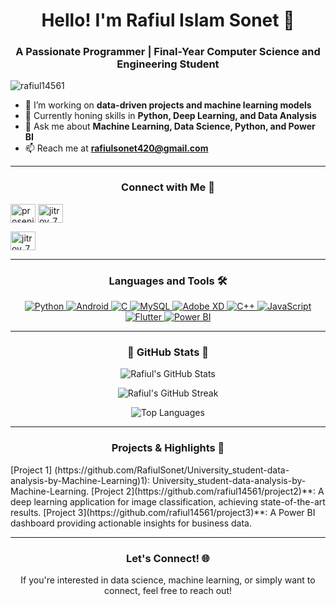 <!-- Banner image (Optional) -->
<!-- ![Header](https://www.mcfaddengavender.com/wp-content/uploads/2015/10/iStock-1140338911.jpg) -->

<h1 align="center">Hello! I'm Rafiul Islam Sonet 👋</h1>
<h3 align="center">A Passionate Programmer | Final-Year Computer Science and Engineering Student</h3>

<p align="left"> <img src="https://komarev.com/ghpvc/?username=rafiul14561&label=Profile%20views&color=0e75b6&style=flat" alt="rafiul14561" /> </p>

- 🔭 I’m working on **data-driven projects and machine learning models**
- 🌱 Currently honing skills in **Python, Deep Learning, and Data Analysis**
- 💬 Ask me about **Machine Learning, Data Science, Python, and Power BI**
- 📫 Reach me at **rafiulsonet420@gmail.com**

---

<h3 align="center">Connect with Me 📱</h3>
<p align="center">
  
  <a href="https://www.linkedin.com/in/rafiul14561/" target="blank"><img align="center" src="https://raw.githubusercontent.com/rahuldkjain/github-profile-readme-generator/master/src/images/icons/Social/linked-in-alt.svg" alt="prosenjit-biswas-p14568" height="30" width="40" /></a>
  <a href="https://instagram.com/rafiulsonet" target="blank"><img align="center" src="https://raw.githubusercontent.com/rahuldkjain/github-profile-readme-generator/master/src/images/icons/Social/instagram.svg" alt="jitroy_7" height="30" width="40" /></a>
  
  <a href="https://www.facebook.com/profile.php?id=100007069533986" target="blank"><img align="center" src="https://raw.githubusercontent.com/rahuldkjain/github-profile-readme-generator/master/src/images/icons/Social/facebook.svg" alt="jitroy_7" height="30" width="40" /></a>
  
  <!--<a href="https://codeforces.com/profile/biswas15-14568" target="blank"><img align="center" src="https://raw.githubusercontent.com/rahuldkjain/github-profile-readme-generator/master/src/images/icons/Social/codeforces.svg" alt="biswas15-14568" height="30" width="40" /></a>-->
  </p>


---

<h3 align="center">Languages and Tools 🛠️</h3>
<p align="center">
  <a href="https://www.python.org" target="_blank" rel="noreferrer"> <img src="https://img.icons8.com/color/50/000000/python--v1.png" alt="Python" /> </a>
  <a href="https://developer.android.com" target="_blank" rel="noreferrer"> <img src="https://img.icons8.com/color/50/000000/android-os.png" alt="Android" /> </a>
  <a href="https://www.cprogramming.com/" target="_blank" rel="noreferrer"> <img src="https://img.icons8.com/color/50/000000/c-programming.png" alt="C" /> </a>
  <a href="https://www.mysql.com/" target="_blank" rel="noreferrer"> <img src="https://img.icons8.com/ios-filled/50/000000/mysql-logo.png" alt="MySQL" /> </a>
  <a href="https://www.adobe.com/products/xd.html" target="_blank" rel="noreferrer"> <img src="https://img.icons8.com/color/50/000000/adobe-xd.png" alt="Adobe XD" /> </a>
  <a href="https://www.w3schools.com/cpp/" target="_blank" rel="noreferrer"> <img src="https://img.icons8.com/color/50/000000/c-plus-plus-logo.png" alt="C++" /> </a>
  <a href="https://developer.mozilla.org/en-US/docs/Web/JavaScript" target="_blank" rel="noreferrer"> <img src="https://img.icons8.com/color/50/000000/javascript--v1.png" alt="JavaScript" /> </a>
  <a href="https://flutter.dev" target="_blank" rel="noreferrer"> <img src="https://img.icons8.com/color/50/000000/flutter.png" alt="Flutter" /> </a>
  <a href="https://powerbi.microsoft.com/" target="_blank" rel="noreferrer"> <img src="https://img.icons8.com/color/50/000000/power-bi.png" alt="Power BI" /> </a>
</p>

---

<h3 align="center">🌟 GitHub Stats 🌟</h3>
<p align="center">
  <img src="https://github-readme-stats.vercel.app/api?username=rafiul14561&theme=radical&hide_border=false&include_all_commits=true&count_private=true" alt="Rafiul's GitHub Stats" />
</p>
<p align="center">
  <img src="https://github-readme-streak-stats.herokuapp.com/?user=rafiul14561&theme=radical&hide_border=false" alt="Rafiul's GitHub Streak" />
</p>
<p align="center">
  <img src="https://github-readme-stats.vercel.app/api/top-langs/?username=rafiul14561&layout=compact&theme=radical&hide_border=false" alt="Top Languages" />
</p>

---

<h3 align="center">Projects & Highlights 🚀</h3>
 <p> 
   [Project 1]  (https://github.com/RafiulSonet/University_student-data-analysis-by-Machine-Learning)1): University_student-data-analysis-by-Machine-Learning.
   [Project 2](https://github.com/rafiul14561/project2)**: A deep learning application for image classification, achieving state-of-the-art results.
   [Project 3](https://github.com/rafiul14561/project3)**: A Power BI dashboard providing actionable insights for business data.
 </p>
  
--- 

<h3 align="center">Let's Connect! 🌐</h3>
<p align="center">If you're interested in data science, machine learning, or simply want to connect, feel free to reach out!</p>
